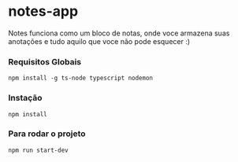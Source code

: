 # notes-app

Notes funciona como um bloco de notas, onde voce armazena suas anotações 
e tudo aquilo que voce não pode esquecer :)


### Requisitos Globais
`npm install -g ts-node typescript nodemon`

### Instação 
`npm install`

### Para rodar o projeto
`npm run start-dev`